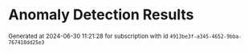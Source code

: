 # Anomaly Detection Results


<sup>Generated at 2024-06-30 11:21:28 for subscription with id `4913be3f-a345-4652-9bba-767418dd25e3`</sup>
